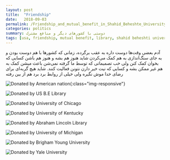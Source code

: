 ```yaml
---
layout: post
title:  "Friendship"
date:   2018-09-03
permalink: /Friendship_and_mutual_benefit_in_Shahid_Beheshte_University_s_Library
categories: politics
summary: دوستی با کشورهای دیگر و منافع مشترک
tags: [usa, friendship, mutual benefit, library, shahid beheshti university, دانشگاه شهید بهشتی, دانشگاه ملی ,کتابخانه, اهدا]
---
```


آدم بعضی وقت‌ها دوست داره به عقب برگرده، زمانی که کشورها با هم دوست بودن و به جای سنگ‌اندازی به هم کمک می‌کردن
شاید هنوز هم بشه و هنوز هم باشن کسایی که بخوان کمک کنن ولی خب تصمیماتی که توسط ما گرفته نمی‌شن باعث میشن کمک به هم غیر ممکن بشه و کسایی که نیت خیر دارن نتونن فعالیت کنند.
شاید هیچ گربه‌ای برای رضای خدا موش نگیره ولی خیلی از روابط برد برد هم از بین رفته

![Donated by American nation](https://ia801502.us.archive.org/5/items/P20180501115437/P_20180501_115437.jpg){:class="img-responsive"}

<!--more-->

![Donated by US B.E Library](https://ia801502.us.archive.org/5/items/P20180501115437/P_20180501_115743.jpg)

![Donated by University of Chicago](https://ia801502.us.archive.org/5/items/P20180501115437/P_20180501_115752.jpg)

![Donated by University of Kentucky](https://ia801502.us.archive.org/5/items/P20180501115437/P_20180501_115840.jpg)

![Donated by Abraham Lincoln Library](https://ia801502.us.archive.org/5/items/P20180501115437/P_20180501_115932.jpg)

![Donated by University of Michigan](https://ia801502.us.archive.org/5/items/P20180501115437/P_20180501_120128.jpg)

![Donated by Brigham Young University](https://ia801502.us.archive.org/5/items/P20180501115437/P_20180501_120507.jpg)

![Donated by Yale University](https://ia801502.us.archive.org/5/items/P20180501115437/P_20180501_120516.jpg)


